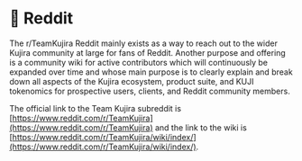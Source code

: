 # 📙 Reddit

The r/TeamKujira Reddit mainly exists as a way to reach out to the wider Kujira community at large for fans of Reddit. Another purpose and offering is a community wiki for active contributors which will continuously be expanded over time and whose main purpose is to clearly explain and break down all aspects of the Kujira ecosystem, product suite, and KUJI tokenomics for prospective users, clients, and Reddit community members.

The official link to the Team Kujira subreddit is [https://www.reddit.com/r/TeamKujira](https://www.reddit.com/r/TeamKujira) and the link to the wiki is [https://www.reddit.com/r/TeamKujira/wiki/index/](https://www.reddit.com/r/TeamKujira/wiki/index/).
